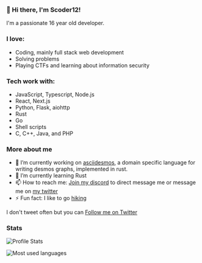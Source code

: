 ### :wave: Hi there, I'm Scoder12!

I'm a passionate 16 year old developer.

### I love: 

- Coding, mainly full stack web development
- Solving problems
- Playing CTFs and learning about information security

### Tech work with:

- JavaScript, Typescript, Node.js
- React, Next.js
- Python, Flask, aiohttp
- Rust
- Go
- Shell scripts
- C, C++, Java, and PHP

### More about me

- 🔭 I’m currently working on [asciidesmos](https://github.com/Scoder12/asciidesmos), a domain specific language for writing desmos graphs, implemented in rust.
- 🌱 I’m currently learning Rust
- 📫 How to reach me: [Join my discord](https://discord.gg/czzv7FT) to direct message me or message me on [my twitter](https://twitter.com/Scoder121)
- ⚡ Fun fact: I like to go [hiking](https://repl.it/talk/announcements/Developer-Spotlights-Hike-away/43156)

I don't tweet often but you can [Follow me on Twitter](https://twitter.com/Scoder121)

### Stats

![Profile Stats](https://github-readme-stats.vercel.app/api?username=Scoder12&theme=radical)

![Most used languages](https://github-readme-stats.vercel.app/api/top-langs/?username=Scoder12&theme=radical)
